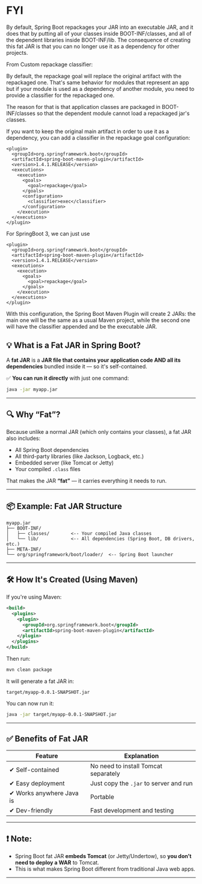 # FYI

By default, Spring Boot repackages your JAR into an executable JAR, and it does that by putting all of your classes inside BOOT-INF/classes, and all of the dependent libraries inside BOOT-INF/lib. The consequence of creating this fat JAR is that you can no longer use it as a dependency for other projects.

From Custom repackage classifier:

By default, the repackage goal will replace the original artifact with the repackaged one. That's same behavior for modules that represent an app but if your module is used as a dependency of another module, you need to provide a classifier for the repackaged one.

The reason for that is that application classes are packaged in BOOT-INF/classes so that the dependent module cannot load a repackaged jar's classes.

If you want to keep the original main artifact in order to use it as a dependency, you can add a classifier in the repackage goal configuration:

```
<plugin>
  <groupId>org.springframework.boot</groupId>
  <artifactId>spring-boot-maven-plugin</artifactId>
  <version>1.4.1.RELEASE</version>
  <executions>
    <execution>
      <goals>
        <goal>repackage</goal>
      </goals>
      <configuration>
        <classifier>exec</classifier>
      </configuration>
    </execution>
  </executions>
</plugin>
```

For SpringBoot 3, we can just use

```
<plugin>
  <groupId>org.springframework.boot</groupId>
  <artifactId>spring-boot-maven-plugin</artifactId>
  <version>1.4.1.RELEASE</version>
  <executions>
    <execution>
      <goals>
        <goal>repackage</goal>
      </goals>
    </execution>
  </executions>
</plugin>
```

With this configuration, the Spring Boot Maven Plugin will create 2 JARs: the main one will be the same as a usual Maven project, while the second one will have the classifier appended and be the executable JAR.


## 💡 What is a **Fat JAR** in Spring Boot?

A **fat JAR** is a **JAR file that contains your application code AND all its dependencies** bundled inside it — so it's self-contained.

✅ **You can run it directly** with just one command:

```bash
java -jar myapp.jar
```

---

## 🔍 Why “Fat”?

Because unlike a normal JAR (which only contains your classes), a fat JAR also includes:

* All Spring Boot dependencies
* All third-party libraries (like Jackson, Logback, etc.)
* Embedded server (like Tomcat or Jetty)
* Your compiled `.class` files

That makes the JAR **“fat”** — it carries everything it needs to run.

---

## 📦 Example: Fat JAR Structure

```
myapp.jar
├── BOOT-INF/
│   ├── classes/        <-- Your compiled Java classes
│   └── lib/            <-- All dependencies (Spring Boot, DB drivers, etc.)
├── META-INF/
└── org/springframework/boot/loader/  <-- Spring Boot launcher
```

---

## 🛠️ How It's Created (Using Maven)

If you're using Maven:

```xml
<build>
  <plugins>
    <plugin>
      <groupId>org.springframework.boot</groupId>
      <artifactId>spring-boot-maven-plugin</artifactId>
    </plugin>
  </plugins>
</build>
```

Then run:

```bash
mvn clean package
```

It will generate a fat JAR in:

```
target/myapp-0.0.1-SNAPSHOT.jar
```

You can now run it:

```bash
java -jar target/myapp-0.0.1-SNAPSHOT.jar
```

---

## ✅ Benefits of Fat JAR

| Feature                  | Explanation                            |
| ------------------------ | -------------------------------------- |
| ✔ Self-contained         | No need to install Tomcat separately   |
| ✔ Easy deployment        | Just copy the `.jar` to server and run |
| ✔ Works anywhere Java is | Portable                               |
| ✔ Dev-friendly           | Fast development and testing           |

---

## ❗ Note:

* Spring Boot fat JAR **embeds Tomcat** (or Jetty/Undertow), so **you don’t need to deploy a WAR** to Tomcat.
* This is what makes Spring Boot different from traditional Java web apps.

---

